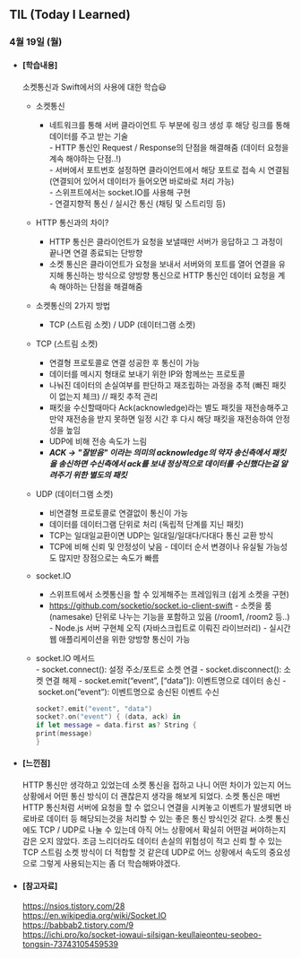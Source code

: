 ## TIL (Today I Learned)

### 4월 19일 (월)

- #### [학습내용]
  
  소켓통신과 Swift에서의 사용에 대한 학습😃
  
  - 소켓통신   
    - 네트워크를 통해 서버 클라이언트 두 부분에 링크 생성 후 해당 링크를 통해 데이터를 주고 받는 기술   
    - HTTP 통신인 Request / Response의 단점을 해결해줌 (데이터 요청을 계속 해야하는 단점..!)     
    - 서버에서 포트번호 설정하면 클라이언트에서 해당 포트로 접속 시 연결됨 (연결되어 있어서 데이터가 들어오면 바로바로 처리 가능)      
    - 스위프트에서는 socket.IO를 사용해 구현      
    - 연결지향적 통신 / 실시간 통신 (채팅 및 스트리밍 등)         
  
  - HTTP 통신과의 차이?
    - HTTP 통신은 클라이언트가 요청을 보낼때만 서버가 응답하고 그 과정이 끝나면 연결 종료되는 단방향
    - 소켓 통신은 클라이언트가 요청을 보내서 서버와의 포트를 열어 연결을 유지해 통신하는 방식으로 양방향 통신으로 HTTP 통신인 데이터 요청을 계속 해야하는 단점을 해결해줌      
  
  - 소켓통신의 2가지 방법
    - TCP (스트림 소켓) / UDP (데이터그램 소켓)   
    
  - TCP (스트림 소켓)
    - 연결형 프로토콜로 연결 성공한 후 통신이 가능
    - 데이터를 메시지 형태로 보내기 위한 IP와 함께쓰는 프로토콜
    - 나눠진 데이터의 손실여부를 판단하고 재조립하는 과정을 추적 (빠진 패킷이 없는지 체크) // 패킷 추적 관리
    - 패킷을 수신할때마다 Ack(acknowledge)라는 별도 패킷을 재전송해주고 만약 재전송을 받지 못하면 일정 시간 후 다시 해당 패킷을 재전송하여 안정성을 높임
    - UDP에 비해 전송 속도가 느림
    - ***ACK -> "잘받음" 이라는 의미의 acknowledge의 약자 송신측에서 패킷을 송신하면 수신측에서 ack를 보내 정상적으로 데이터를 수신했다는걸 알려주기 위한 별도의 패킷***      
    
  - UDP (데이터그램 소켓)
    - 비연결형 프로토콜로 연결없이 통신이 가능
    - 데이터를 데이터그램 단위로 처리 (독립적 단계를 지닌 패킷)
    - TCP는 일대일교환이면 UDP는 일대일/일대다/다대다 통신 교환 방식
    - TCP에 비해 신뢰 및 안정성이 낮음
    - 데이터 순서 변경이나 유실될 가능성도 많지만 장점으로는 속도가 빠름   
    
  - socket.IO
    - 스위프트에서 소켓통신을 할 수 있게해주는 프레임워크 (쉽게 소켓을 구현)
    - https://github.com/socketio/socket.io-client-swift
    - 소켓을 룸(namesake) 단위로 나누는 기능을 포함하고 있음 (/room1, /room2 등..)
    - Node.js 서버 구현체 오직 (자바스크립트로 이뤄진 라이브러리)
    - 실시간 웹 애플리케이션을 위한 양방향 통신이 가능   
    
  - socket.IO 메서드   
    - socket.connect(): 설정 주소/포트로 소켓 연결
    - socket.disconnect(): 소켓 연결 해제
    - socket.emit(“event”, [“data”]): 이벤트명으로 데이터 송신
    - socket.on(“event”): 이벤트명으로 송신된 이벤트 수신
    ```swift
    socket?.emit("event", "data")
    socket?.on("event") { (data, ack) in
    if let message = data.first as? String {
    print(message)
    }
    ```   




- #### [느낀점]
  
  HTTP 통신만 생각하고 있었는데 소켓 통신을 접하고 나니 어떤 차이가 있는지 어느 상황에서 어떤 통신 방식이 더 괜찮은지 생각을 해보게 되었다. 소켓 통신은 매번 HTTP 통신처럼 서버에 요청을 할 수 없으니 연결을 시켜놓고 이벤트가 발생되면 바로바로 데이터 등 해당되는것을 처리할 수 있는 좋은 통신 방식인것 같다. 소켓 통신에도 TCP / UDP로 나눌 수 있는데 아직 어느 상황에서 확실히 어떤걸 써야하는지 감은 오지 않았다. 조금 느리더라도 데이터 손실의 위험성이 적고 신뢰 할 수 있는 TCP 스트림 소켓 방식이 더 적합할 것 같은데 UDP로 어느 상황에서 속도의 중요성으로 그렇게 사용되는지는 좀 더 학습해봐야겠다.   
  
  
  
- #### [참고자료]
  https://nsios.tistory.com/28   
  https://en.wikipedia.org/wiki/Socket.IO   
  https://babbab2.tistory.com/9   
  https://ichi.pro/ko/socket-iowaui-silsigan-keullaieonteu-seobeo-tongsin-73743105459539
